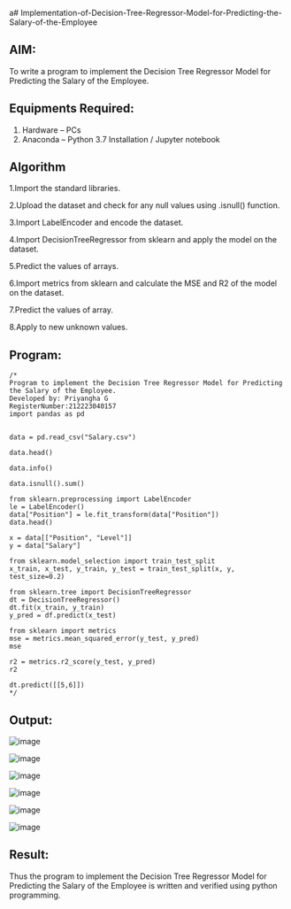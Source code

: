 a# Implementation-of-Decision-Tree-Regressor-Model-for-Predicting-the-Salary-of-the-Employee

## AIM:
To write a program to implement the Decision Tree Regressor Model for Predicting the Salary of the Employee.

## Equipments Required:
1. Hardware – PCs
2. Anaconda – Python 3.7 Installation / Jupyter notebook

## Algorithm
1.Import the standard libraries.

2.Upload the dataset and check for any null values using .isnull() function.

3.Import LabelEncoder and encode the dataset.

4.Import DecisionTreeRegressor from sklearn and apply the model on the dataset.

5.Predict the values of arrays.

6.Import metrics from sklearn and calculate the MSE and R2 of the model on the dataset.

7.Predict the values of array.

8.Apply to new unknown values. 


## Program:
```
/*
Program to implement the Decision Tree Regressor Model for Predicting the Salary of the Employee.
Developed by: Priyangha G
RegisterNumber:212223040157
import pandas as pd


data = pd.read_csv("Salary.csv")

data.head()

data.info()

data.isnull().sum()

from sklearn.preprocessing import LabelEncoder
le = LabelEncoder()
data["Position"] = le.fit_transform(data["Position"])
data.head()

x = data[["Position", "Level"]]
y = data["Salary"]

from sklearn.model_selection import train_test_split
x_train, x_test, y_train, y_test = train_test_split(x, y, test_size=0.2)

from sklearn.tree import DecisionTreeRegressor
dt = DecisionTreeRegressor()
dt.fit(x_train, y_train)
y_pred = df.predict(x_test)

from sklearn import metrics
mse = metrics.mean_squared_error(y_test, y_pred)
mse

r2 = metrics.r2_score(y_test, y_pred)
r2

dt.predict([[5,6]])
*/
```

## Output:
![image](https://github.com/user-attachments/assets/28a58f47-35f5-4cfb-b7b7-074fb2b48eab)

![image](https://github.com/user-attachments/assets/0a26effa-d8ff-470d-b897-44c9c92f22d4)

![image](https://github.com/user-attachments/assets/be432b7b-a8da-460b-a659-343b731ef987)

![image](https://github.com/user-attachments/assets/edb39a11-39b2-4e17-8795-c8c1449185bc)

![image](https://github.com/user-attachments/assets/c7033ed4-4573-475b-8322-4f1aa7d9269a)

![image](https://github.com/user-attachments/assets/d0a31a7f-2afc-4b3f-84b1-7e8699d44708)






## Result:
Thus the program to implement the Decision Tree Regressor Model for Predicting the Salary of the Employee is written and verified using python programming.
